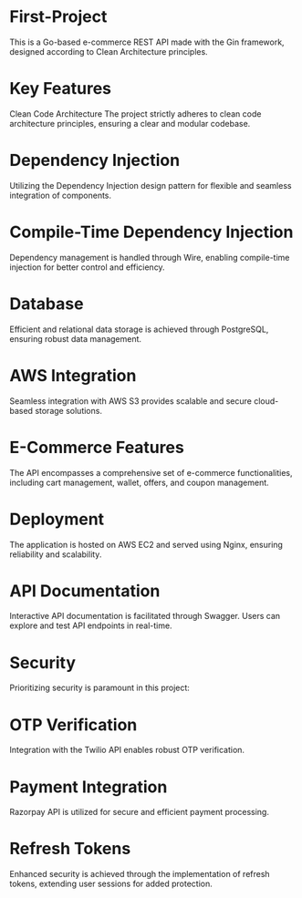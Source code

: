 # First-Project
 This is a Go-based e-commerce REST API made with the Gin framework, designed according to Clean Architecture principles.

 
# Key Features
Clean Code Architecture
The project strictly adheres to clean code architecture principles, ensuring a clear and modular codebase.

# Dependency Injection
Utilizing the Dependency Injection design pattern for flexible and seamless integration of components.

# Compile-Time Dependency Injection
Dependency management is handled through Wire, enabling compile-time injection for better control and efficiency.

# Database
Efficient and relational data storage is achieved through PostgreSQL, ensuring robust data management.

# AWS Integration
Seamless integration with AWS S3 provides scalable and secure cloud-based storage solutions.

# E-Commerce Features
The API encompasses a comprehensive set of e-commerce functionalities, including cart management, wallet, offers, and coupon management.

# Deployment
The application is hosted on AWS EC2 and served using Nginx, ensuring reliability and scalability.

# API Documentation
Interactive API documentation is facilitated through Swagger. Users can explore and test API endpoints in real-time.

# Security
Prioritizing security is paramount in this project:

# OTP Verification
Integration with the Twilio API enables robust OTP verification.

# Payment Integration
Razorpay API is utilized for secure and efficient payment processing.

# Refresh Tokens
Enhanced security is achieved through the implementation of refresh tokens, extending user sessions for added protection.

 
